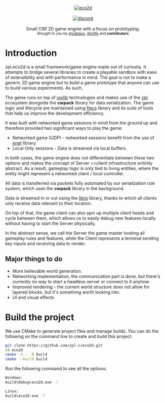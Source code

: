 <div align="center">
    <a href="https://github.com/zpl-c/zpl"><img src="https://user-images.githubusercontent.com/2182108/111983468-d5593e80-8b12-11eb-9c59-8c78ecc0504e.png" alt="eco2d" /></a>
</div>

<br />

<div align="center">
    <a href="https://discord.gg/2fZVEym"><img src="https://img.shields.io/discord/354670964400848898?color=7289DA&style=for-the-badge" alt="discord" /></a>
</div>

<br />
<div align="center">
  Small C99 2D game engine with a focus on prototyping.
</div>

<div align="center">
  <sub>
    Brought to you by <a href="https://github.com/zaklaus">@zaklaus</a>,
      <a href="https://github.com/inlife">@inlife</a>
    and <strong>contributors</strong>
  </sub>
</div>

# Introduction
zpl.eco2d is a small framework/game engine made out of curiosity. It attempts to bridge several libraries to create a playable sandbox with ease of extensibility and with performance in mind. The goal is not to make a generic 2D game engine but to build a game prototype that anyone can use to build various experiments. As such, 

The game runs on top of [raylib](https://raylib.com/) technologies and makes use of the [zpl](https://zpl.pw/) ecosystem alongside the **cwpack** library for data serialization. The game logic and lifecycle are maintained using [flecs](https://github.com/SanderMertens/flecs/) library and its suite of tools that help us improve the development efficiency.

It was built with networked game sessions in mind from the ground up and therefore provided two significant ways to play the game:
* Networked game (UDP) - networked sessions benefit from the use of [enet](https://github.com/zpl-c/enet/) library.
* Local Only sessions - Data is streamed via local buffers.

In both cases, the game engine does not differentiate between these two options and makes the concept of Server <>client infrastructure entirely abstract. As a result, gameplay logic is only tied to living entities, where the entity might represent a networked client / local controller.

All data is transferred via packets fully automated by our serialization rule system, which uses the **cwpack** library in the background.

Data is streamed in or out using the [librg](https://github.com/zpl-c/librg/) library, thanks to which all clients only receive data relevant to their location.

On top of that, the game client can also spin up multiple client heads and cycle between them, which allows us to easily debug new features locally without having to start the Server physically.

In the abstract sense, we call the Server the game master hosting all gameplay rules and features, while the Client represents a terminal sending key inputs and receiving data to render.

## Major things to do
* More believable world generation.
* Networking implementation, the communication part is done, but there's currently no way to start a headless server or connect to it anyhow.
* Improved rendering - the current world structure does not allow for layered blocks, but it's something worth looking into.
* UI and visual effects

# Build the project
We use CMake to generate project files and manage builds.
You can do the following on the command line to create and build this project:
```sh
git clone https://github.com/zpl-c/eco2d.git
cd eco2d
cmake -S . -B build
cmake --build build
```

Run the following command to see all the options:
```sh
Windows:
build\Debug\eco2d.exe -?

Linux:
build\eco2d.exe -?
```
